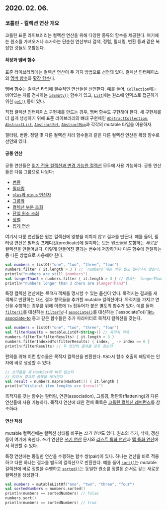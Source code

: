 ## 2020. 02. 06.

### 코틀린 - 컬렉션 연산 개요

코틀린 표준 라이브러리는 컬렉션 연산을 위해 다양한 종류의 함수를 제공한다. 여기에는 원소를 가져오거나 추가하는 단순한 연산부터 검색, 정렬, 필터링, 변환 등과 같은 복잡한 것들도 포함된다.

#### 확장과 멤버 함수

표준 라이브러리에는 컬렉션 연산이 두 가지 방법으로 선언돼 있다. 컬렉션 인터페이스의 [멤버 함수][kt-class-members]와 [확장 함수][kt-extension-functions]다.

멤버 함수는 컬렉션 타입에 필수적인 연산들을 선언한다. 예를 들어, [`Collection`][kt-collection]에는 비어있는 지를 검사하는 [`isEmpty()`][kt-is-empty] 함수가 있고, [`List`][kt-list]에는 원소에 인덱스로 접근하기 위한 [`get()`][kt-list-get] 등이 있다.

직접 컬렉션 인터페이스 구현체를 만드는 경우, 멤버 함수도 구현해야 한다. 새 구현체를 더 쉽게 생성하기 위해 표준 라이브러리의 뼈대 구현체인 [`AbstractCollection`][kt-abstract-collection], [`AbstractList`][kt-abstract-list], [`AbstractSet`][kt-abstract-set], [`AbstractMap`][kt-abstract-map]과 각각의 mutable 타입을 이용하자.

필터링, 변환, 정렬 및 다른 컬렉션 처리 함수들과 같은 다른 컬렉션 연산은 확장 함수로 선언돼 있다.

#### 공통 연산

공통 연산들은 [읽기 전용 컬렉션과 변경 가능한 컬렉션][kt-collection-types] 모두에 사용 가능하다. 공통 연산들은 다음 그룹으로 나뉜다:

* [변환][kt-collection-transformations]
* [필터링][kt-collection-filtering]
* [`plus`와 `minus` 연산자][kt-collection-plus-minus]
* [그룹화][kt-collection-grouping]
* [컬렉션 부분 조회][kt-collection-parts]
* [단일 원소 조회][kt-collection-elements]
* [정렬][kt-collection-ordering]
* [집계 연산][kt-collection-aggregate]

여기서 다룬 연산들은 원본 컬렉션에 영향을 미치지 않고 결과를 만든다. 예를 들어, 필터링 연산은 필터링 프레디킷(predicate)에 일치하는 모든 원소들을 포함하는 *새로운* 컬렉션을 만들어낸다. 이렇게 만들어진 결과는 변수에 저장하거나 다른 함수에 전달하는 등 다른 방법으로 사용해야 한다.

```kotlin
val numbers = listOf("one", "two", "three", "four")
numbers.filter { it.length > 3 } // `numbers`에는 아무 일도 일어나지 않는다, 결과는 사라진다
println("numbers are still $numbers")
val longerThan3 = numbers.filter { it.length > 3 } // 결과는 `longerThan3`에 저장된다
println("numbers longer than 3 chars are $longerThan3")
```

특정 컬렉션 연산에는 *목적지* 객체를 명시할 수 있는 옵션이 있다. 목적지는 결과를 새 객체로 반환하는 대신 결과 항목들을 추가할 mutable 컬렉션이다. 목적지를 가지고 연산을 수행하는 경우를 위해 이름에 `To` 접두어가 붙은 별도의 함수가 있다. 예를 들어 [`filter()`][kt-filter]를 대신하는 [`filterTo`][kt-filter-to]나 [`associate()`][kt-associate`]를 대신하는 [`associateTo()`][kt-associate-to] 등과 같은 함수들은 추가 파라미터로 목적지 컬렉션을 갖는다.

```kotlin
val numbers = listOf("one", "two", "three", "four")
val filterResults = mutableListOf<String>() // 목적지 객체
numbers.filterTo(filterResults) { it.length > 3 }
numbers.filterIndexedTo(filterResults) { index, _ -> index == 0 }
println(filterResults) // 두 연산의 결과를 모두 갖는다
```

편의를 위해 이런 함수들은 목적지 컬렉션을 반환한다. 따라서 함수 호출의 해당하는 인자에 바로 생성할 수 있다:

```kotlin
// 숫자들을 새 HashSet에 바로 담는다
// 따라서 결과의 중복을 제거한다
val result = numbers.mapTo(HashSet()) { it.length }
println("distinct item lengths are $result")
```

목적지를 갖는 함수는 필터링, 연관(association), 그룹핑, 평탄화(flattening)과 다른 연산들에 사용 가능하다. 목적지 연산에 대한 전체 목록은 [코틀린 컬렉션 레퍼런스][kt-collection-reference]를 참조하라.

#### 연산 작성

mutable 컬렉션에는 컬렉션 상태를 바꾸는 *쓰기 연산*도 있다. 원소의 추가, 삭제, 갱신 등이 여기에 속한다. 쓰기 연산은 [쓰기 연산][kt-collection-write] 문서와 [리스트 특화 연산][kt-list-write-operations]과 [맵 특화 연산][kt-map-write-operations]에서 확인할 수 있다.

특정 연산에는 동일한 연산을 수행하는 함수 쌍(pair)이 있다. 하나는 연산을 바로 적용하고 다른 하나는 결과를 별도의 컬렉션으로 반환한다. 예를 들어 [`sort()`][kt-sort]는 mutable 컬렉션에 바로 정렬을 수행하고 [`sorted()`][kt-sorted]는 동일한 원소를 정렬된 순서로 갖는 새로운 컬렉션을 생성한다.

```kotlin
val numbers = mutableListOf("one", "two", "three", "four")
val sortedNumbers = numbers.sorted()
println(numbers == sortedNumbers) // false
numbers.sort()
println(numbers == sortedNumbers) // true
```

[kt-class-members]: https://kotlinlang.org/docs/reference/classes.html#class-members
[kt-extension-functions]: https://kotlinlang.org/docs/reference/extensions.html#extension-functions
[kt-collection]: https://kotlinlang.org/api/latest/jvm/stdlib/kotlin.collections/-collection/index.html
[kt-is-empty]: https://kotlinlang.org/api/latest/jvm/stdlib/kotlin.collections/-collection/is-empty.html
[kt-list]: https://kotlinlang.org/api/latest/jvm/stdlib/kotlin.collections/-list/index.html
[kt-list-get]: https://kotlinlang.org/api/latest/jvm/stdlib/kotlin.collections/-list/get.html
[kt-abstract-collection]: https://kotlinlang.org/api/latest/jvm/stdlib/kotlin.collections/-abstract-collection/index.html
[kt-abstract-list]: https://kotlinlang.org/api/latest/jvm/stdlib/kotlin.collections/-abstract-list/index.html
[kt-abstract-set]: https://kotlinlang.org/api/latest/jvm/stdlib/kotlin.collections/-abstract-set/index.html
[kt-abstract-map]: https://kotlinlang.org/api/latest/jvm/stdlib/kotlin.collections/-abstract-map/index.html
[kt-collection-types]: https://kotlinlang.org/docs/reference/collections-overview.html#collection-types
[kt-collection-transformations]: https://kotlinlang.org/docs/reference/collection-transformations.html
[kt-collection-filtering]: https://kotlinlang.org/docs/reference/collection-filtering.html
[kt-collection-plus-minus]: https://kotlinlang.org/docs/reference/collection-plus-minus.html
[kt-collection-grouping]: https://kotlinlang.org/docs/reference/collection-grouping.html
[kt-collection-parts]: https://kotlinlang.org/docs/reference/collection-parts.html
[kt-collection-elements]: https://kotlinlang.org/docs/reference/collection-elements.html
[kt-collection-ordering]: https://kotlinlang.org/docs/reference/collection-ordering.html
[kt-collection-aggregate]: https://kotlinlang.org/docs/reference/collection-aggregate.html
[kt-filter-to]: https://kotlinlang.org/api/latest/jvm/stdlib/kotlin.collections/filter-to.html
[kt-filter]: https://kotlinlang.org/api/latest/jvm/stdlib/kotlin.collections/filter.html
[kt-associate`]: https://kotlinlang.org/api/latest/jvm/stdlib/kotlin.collections/associate.html
[kt-associate-to]: https://kotlinlang.org/api/latest/jvm/stdlib/kotlin.collections/associate-to.html
[kt-collection-reference]: https://kotlinlang.org/api/latest/jvm/stdlib/kotlin.collections/index.html
[kt-collection-write]: https://kotlinlang.org/docs/reference/collection-write.html
[kt-list-write-operations]: https://kotlinlang.org/docs/reference/list-operations.html#list-write-operations
[kt-map-write-operations]: https://kotlinlang.org/docs/reference/map-operations.html#map-write-operations
[kt-sort]: https://kotlinlang.org/api/latest/jvm/stdlib/kotlin.collections/sort.html
[kt-sorted]: https://kotlinlang.org/api/latest/jvm/stdlib/kotlin.collections/sorted.html